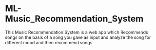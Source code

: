 # ML-Music_Recommendation_System
This Music Recommendation System is a web app which Recommends songs on the basis of a song you gave as input and analyze the song for different mood and then recommend songs.
